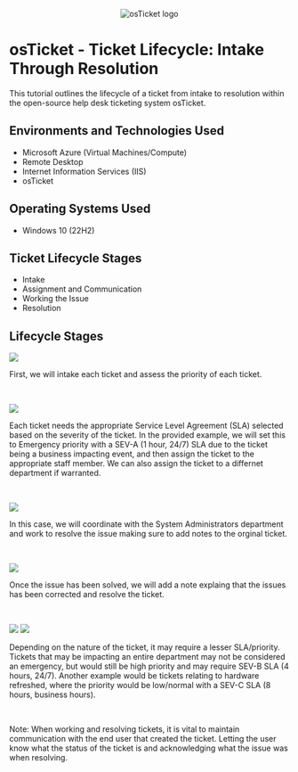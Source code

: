 <p align="center">
<img src="https://i.imgur.com/Clzj7Xs.png" alt="osTicket logo"/>
</p>

<h1>osTicket - Ticket Lifecycle: Intake Through Resolution</h1>
This tutorial outlines the lifecycle of a ticket from intake to resolution within the open-source help desk ticketing system osTicket.<br />

<h2>Environments and Technologies Used</h2>

- Microsoft Azure (Virtual Machines/Compute)
- Remote Desktop
- Internet Information Services (IIS)
- osTicket

<h2>Operating Systems Used </h2>

- Windows 10</b> (22H2)

<h2>Ticket Lifecycle Stages</h2>

- Intake
- Assignment and Communication
- Working the Issue
- Resolution

<h2>Lifecycle Stages</h2>

<p>
<img src="https://github.com/user-attachments/assets/cd9da2eb-9697-4d68-8099-f391afdf107f"/>
</p>
<p>
First, we will intake each ticket and assess the priority of each ticket.  
</p>
<br />

<p>
<img src="https://github.com/user-attachments/assets/4a240d0c-34ee-49d9-aae5-2554c2e722e2"/>
</p>
<p>
Each ticket needs the appropriate Service Level Agreement (SLA) selected based on the severity of the ticket. In the provided example, we will set this to Emergency priority with a SEV-A (1 hour, 24/7) SLA due to the ticket being a business impacting event, and then assign the ticket to the appropriate staff member. We can also assign the ticket to a differnet department if warranted.
</p>
<br />

<p>
<img src="https://github.com/user-attachments/assets/d408aaab-9d9a-40a9-a15e-1ef34906a06b"/>
</p>
<p>
In this case, we will coordinate with the System Administrators department and work to resolve the issue making sure to add notes to the orginal ticket.
</p>
<br />

<p>
<img src="https://github.com/user-attachments/assets/bf8d126e-220a-407f-99da-4d73a0f6e694"/>
</p>
<p>
Once the issue has been solved, we will add a note explaing that the issues has been corrected and resolve the ticket.
</p>
<br />

<p>
<img src="https://github.com/user-attachments/assets/63c9d2d8-0c81-46f2-9fa3-0fac00631ca7"/> <img src="https://github.com/user-attachments/assets/80d53742-7724-4828-9fc3-ab7f27462df4"/>
</p>
<p>
Depending on the nature of the ticket, it may require a lesser SLA/priority. Tickets that may be impacting an entire department may not be considered an emergency, but would still be high priority and may require SEV-B SLA (4 hours, 24/7). Another example would be tickets relating to hardware refreshed, where the priority would be low/normal with a SEV-C SLA (8 hours, business hours).
</p>
<br />

<p>
Note: When working and resolving tickets, it is vital to maintain communication with the end user that created the ticket. Letting the user know what the status of the ticket is and acknowledging what the issue was when resolving.
</p>
